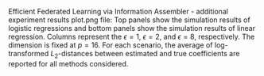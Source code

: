 Efficient Federated Learning via Information Assembler - additional experiment results
plot.png file: Top panels show the simulation results of logistic regressions and bottom panels show the simulation results of linear regression. Columns represent the $\epsilon=1$, $\epsilon=2$, and $\epsilon=8$, respectively. The dimension is fixed at $p=16$. For each scenario, the average of log-transformed $L_2$-distances between estimated and true coefficients are reported for all methods considered.
